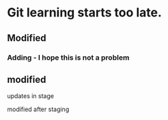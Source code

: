 # Git learning starts too late.

## Modified

### Adding - I hope this is not a problem

## modified

updates in stage

modified after staging
